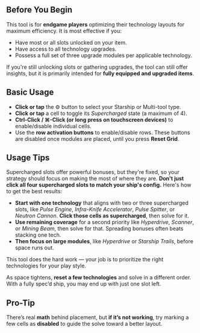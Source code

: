 ## Before You Begin

This tool is for **endgame players** optimizing their technology layouts for maximum efficiency. It is most effective if you:

- Have most or all slots unlocked on your item.
- Have access to all technology upgrades.
- Possess a full set of three upgrade modules per applicable technology.

If you're still unlocking slots or gathering upgrades, the tool can still offer insights, but it is primarily intended for **fully equipped and upgraded items**.

## Basic Usage

- **Click or tap** the ⚙️ button to select your Starship or Multi-tool type.
- **Click or tap** a cell to toggle its _Supercharged_ state (a maximum of 4).
- **Ctrl-Click / ⌘-Click (or long press on touchscreen devices)** to enable/disable individual cells.
- Use the **row activation buttons** to enable/disable rows. These buttons are disabled once modules are placed, until you press **Reset Grid**.

## Usage Tips

Supercharged slots offer powerful bonuses, but they're fixed, so your strategy should focus on making the most of where they are. **Don't just click all four supercharged slots to match your ship's config.** Here's how to get the best results:

- **Start with one technology** that aligns with two or three supercharged slots, like _Pulse Engine_, _Infra-Knife Accelerator_, _Pulse Spitter_, or _Neutron Cannon_. **Click those cells as supercharged**, then solve for it.
- **Use remaining coverage** for a second priority like _Hyperdrive_, _Scanner_, or _Mining Beam_, then solve for that. Spreading bonuses often beats stacking one tech.
- **Then focus on large modules**, like _Hyperdrive_ or _Starship Trails_, before space runs out.

This tool does the hard work — your job is to prioritize the right technologies for your play style.

As space tightens, **reset a few technologies** and solve in a different order. With a fully spec’d ship, you may end up with just one slot left.

## Pro-Tip

There’s real **math** behind placement, but **if it’s not working**, try marking a few cells as **disabled** to guide the solve toward a better layout.
